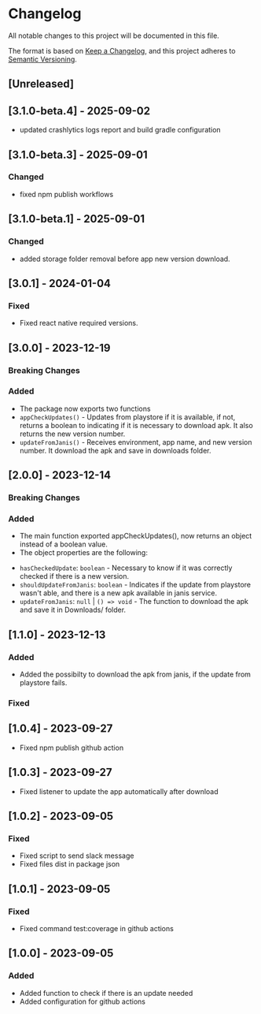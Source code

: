 # Changelog

All notable changes to this project will be documented in this file.

The format is based on [Keep a Changelog](https://keepachangelog.com/en/1.0.0/),
and this project adheres to [Semantic Versioning](https://semver.org/spec/v2.0.0.html).

## [Unreleased]

## [3.1.0-beta.4] - 2025-09-02

- updated crashlytics logs report and build gradle configuration

## [3.1.0-beta.3] - 2025-09-01

### Changed

- fixed npm publish workflows

## [3.1.0-beta.1] - 2025-09-01

### Changed

- added storage folder removal before app new version download.

## [3.0.1] - 2024-01-04

### Fixed

- Fixed react native required versions.

## [3.0.0] - 2023-12-19

### Breaking Changes

### Added

- The package now exports two functions
- `appCheckUpdates()` - Updates from playstore if it is available, if not, returns a boolean to indicating if it is necessary to download apk. It also returns the new version number.
- `updateFromJanis()` - Receives environment, app name, and new version number. It download the apk and save in downloads folder.

## [2.0.0] - 2023-12-14

### Breaking Changes

### Added

- The main function exported appCheckUpdates(), now returns an object instead of a boolean value.
- The object properties are the following:

* `hasCheckedUpdate`: `boolean` - Necessary to know if it was correctly checked if there is a new version.
* `shouldUpdateFromJanis`: `boolean` - Indicates if the update from playstore wasn't able, and there is a new apk available in janis service.
* `updateFromJanis`: `null` | `() => void` - The function to download the apk and save it in Downloads/ folder.

## [1.1.0] - 2023-12-13

### Added

- Added the possibilty to download the apk from janis, if the update from playstore fails.

### Fixed

## [1.0.4] - 2023-09-27

- Fixed npm publish github action

## [1.0.3] - 2023-09-27

- Fixed listener to update the app automatically after download

## [1.0.2] - 2023-09-05

### Fixed

- Fixed script to send slack message
- Fixed files dist in package json

## [1.0.1] - 2023-09-05

### Fixed

- Fixed command test:coverage in github actions

## [1.0.0] - 2023-09-05

### Added

- Added function to check if there is an update needed
- Added configuration for github actions
